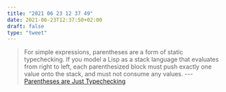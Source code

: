 ```yaml
---
title: "2021 06 23 12 37 49"
date: 2021-06-23T12:37:50+02:00
draft: false
type: "tweet"
---
```

> For simple expressions, parentheses are a form of static typechecking. If you model a Lisp as a stack language that evaluates from right to left, each parenthesized block must push exactly one value onto the stack, and must not consume any values. --- [Parentheses are Just Typechecking](https://adam.nels.onl/blog/parentheses-are-just-typechecking/)
